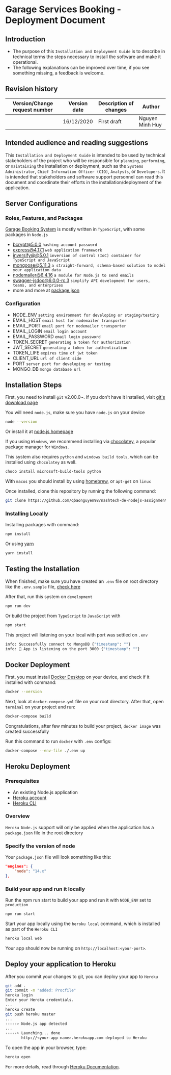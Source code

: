 # Garage Services Booking - Deployment Document

## Introduction

- The purpose of this `Installation and Deployment Guide` is to describe in technical terms the steps necessary to install the software and make it operational.
- The following explanations can be improved over time, if you see something
  missing, a feedback is welcome.

## Revision history

| Version/Change request number | Version date | Description of changes | Author          |
| ----------------------------- | ------------ | ---------------------- | --------------- |
|                               | 16/12/2020   | First draft            | Nguyen Minh Huy |

## Intended audience and reading suggestions

This `Installation and Deployment Guide` is intended to be used by technical stakeholders of the project who will be responsible for `planning`, `performing`, or `maintaining` the installation or deployment, such as the `Systems Administrator`, `Chief Information Officer (CIO)`, `Analysts`, or `Developers`.
It is intended that stakeholders and software support personnel can read this document and coordinate their efforts in the installation/deployment of the application.

## Server Configurations

### Roles, Features, and Packages

[Garage Booking System](https://github.com/qbaonguyen98/nashtech-de-nodejs-assignment-3) is mostly written in `TypeScript`, with some packages in `Node.js`

- [bcrypt@5.0.0](https://github.com/kelektiv/node.bcrypt.js/) `hashing account password`
- [express@4.17.1](https://github.com/expressjs/express) `web application framework`
- [inversify@@5.0.1](https://github.com/inversify) `inversion of control (IoC) container for TypeScript and JavaScript`
- [mongoose@5.11.3](https://github.com/automattic/mongoose) `a straight-forward, schema-based solution to model your application data`
- [nodemailer@6.4.16](https://github.com/nodemailer/nodemailer) `a module for Node.js to send emails`
- [swagger-jsdoc@6.0.0-rc.3](https://github.com/Surnet/swagger-jsdoc) `simplify API development for users, teams, and enterprises`
- more and more at [package.json](https://github.com/qbaonguyen98/nashtech-de-nodejs-assignment-3/blob/master/package.json)

### Configuration

- NODE_ENV `setting environment for developing or staging/testing`
- EMAIL_HOST `email host for nodemailer transporter`
- EMAIL_PORT `email port for nodemailer transporter`
- EMAIL_LOGIN `email login account`
- EMAIL_PASSWORD `email login password`
- TOKEN_SECRET `generating a token for authorization`
- JWT_SECRET `generating a token for authentication`
- TOKEN_LIFE `expires time of jwt token`
- CLIENT_URL `url of client side`
- PORT `server port for developing or testing`
- MONGO_DB `mongo database url`

## Installation Steps

First, you need to install `git` v2.00.0~. If you don't have it installed, visit [git's download page](https://git-scm.com/)

You will need `node.js`, make sure you have `node.js` on your device

```bash
node --version
```

Or install it at [node.js homepage](https://nodejs.org/en/)

If you using `Windows`, we recommend installing via [chocolatey](https://chocolatey.org/), a popular package manager for `Windows`.

This system also requires `python` and `windows build tools`, which can be installed using `chocolatey` as well.

```bash
choco install microsoft-build-tools python
```

With `macos` you should install by using [homebrew](https://docs.brew.sh/Installation), or `apt-get` on `linux`

Once installed, clone this repository by running the following command:

```bash
git clone https://github.com/qbaonguyen98/nashtech-de-nodejs-assignment-3
```

### Installing Locally

Installing packages with command:

```bash
npm install
```

Or using [yarn](https://yarnpkg.com/)

```bash
yarn install
```

## Testing the Installation

When finished, make sure you have created an `.env` file on root directory like the `.env.sample` file, [check here](https://github.com/qbaonguyen98/nashtech-de-nodejs-assignment-3/blob/master/.env.sample)

After that, run this system on `development`

```bash
npm run dev
```

Or build the project from `TypeScript` to `JavaScript` with

```bash
npm start
```

This project will listening on your local with port was settled on `.env`

```bash
info: Successfully connect to MongoDB {"timestamp": ""}
info: 🚀 App is listening on the port 3000 {"timestamp": ""}
```

## Docker Deployment

First, you must install [Docker Desktop](https://www.docker.com/products/docker-desktop) on your device, and check if it installed with command:

```bash
docker --version
```

Next, look at `docker-compose.yml` file on your root directory. After that, open `terminal` on your project and run:

```bash
docker-compose build
```

Congratulations, after few minutes to build your project, `docker image` was created successfully

Run this command to run `docker` with `.env` configs:

```bash
docker-compose --env-file ./.env up
```

## Heroku Deployment

### Prerequisites

- An existing Node.js application
- [Heroku account](https://signup.heroku.com/)
- [Heroku CLI](https://cli.heroku.com/)

### Overview

`Heroku Node.js` support will only be applied when the application has a `package.json` file in the root directory

### Specify the version of node

Your `package.json` file will look something like this:

```json
"engines": {
    "node": "14.x"
},
```

### Build your app and run it locally

Run the npm run start to build your app and run it with `NODE_ENV` set to `production`

```bash
npm run start
```

Start your app locally using the `heroku local` command, which is installed as part of the `Heroku CLI`

```bash
heroku local web
```

Your app should now be running on `http://localhost:<your-port>`.

## Deploy your application to Heroku

After you commit your changes to git, you can deploy your app to `Heroku`

```bash
git add .
git commit -m "added: Procfile"
heroku login
Enter your Heroku credentials.
...
heroku create
git push heroku master
...
-----> Node.js app detected
...
-----> Launching... done
       http://<your-app-name>.herokuapp.com deployed to Heroku
```

To open the app in your browser, type:

```bash
heroku open
```

For more details, read through [Heroku Documentation](https://devcenter.heroku.com/articles/deploying-nodejs#how-to-keep-build-artifacts-out-of-git).
